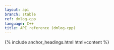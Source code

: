 ```yaml
---
layout: api
branch: stable
ref: dmlog-cpp
language: C++
title: API reference (dmlog-cpp)
---
```

{% include anchor_headings.html html=content %}
